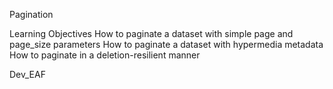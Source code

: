 Pagination

Learning Objectives
How to paginate a dataset with simple page and page_size parameters
How to paginate a dataset with hypermedia metadata
How to paginate in a deletion-resilient manner

Dev_EAF
